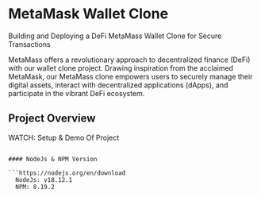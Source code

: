 # MetaMask Wallet Clone

Building and Deploying a DeFi MetaMass Wallet Clone for Secure Transactions

MetaMass offers a revolutionary approach to decentralized finance (DeFi) with our wallet clone project. Drawing inspiration from the acclaimed MetaMask, our MetaMass clone empowers users to securely manage their digital assets, interact with decentralized applications (dApps), and participate in the vibrant DeFi ecosystem.

## Project Overview

  WATCH: Setup & Demo Of Project
```

#### NodeJs & NPM Version

```https://nodejs.org/en/download
  NodeJs: v18.12.1
  NPM: 8.19.2
```


